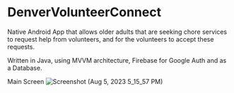 # DenverVolunteerConnect

Native Android App that allows older adults that are seeking chore services to request help from volunteers, and for the volunteers to accept these requests. 

Written in Java, using MVVM architecture, Firebase for Google Auth and as a Database.


Main Screen
![Screenshot (Aug 5, 2023 5_15_57 PM)](https://github.com/R-C-Cable/DenverVolunteerConnect/assets/77639928/aac35416-269f-4a38-8c37-86b232c1a462)
